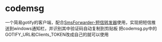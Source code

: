 # codemsg
一个简易gotify的客户端，配合[SmsForwarder-短信转发器](https://github.com/pppscn/SmsForwarder)使用，实现把短信推送到windows通知栏，并识别其中验证码自动复制到剪贴板
把codemsg.py中的 GOTIFY_URL和Clients_TOKEN改成自己的就可以使用
